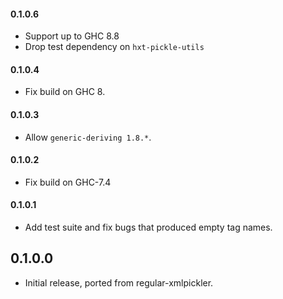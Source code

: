 #### 0.1.0.6

* Support up to GHC 8.8
* Drop test dependency on `hxt-pickle-utils`

#### 0.1.0.4

* Fix build on GHC 8.

#### 0.1.0.3

* Allow `generic-deriving 1.8.*`.

#### 0.1.0.2

* Fix build on GHC-7.4

#### 0.1.0.1

* Add test suite and fix bugs that produced empty tag names.

## 0.1.0.0

* Initial release, ported from regular-xmlpickler.
